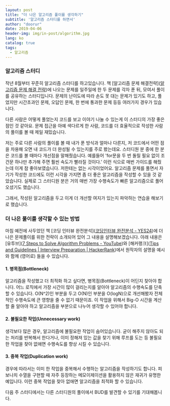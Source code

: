 ```yaml
---
layout: post
title: "더 나은 알고리즘 풀이를 생각하기"
subtitle: '알고리즘 스터디를 하면서'
author: "doorur"
date: 2019-04-06
header-img: img/in-post/algorithm.jpg
lang: ko
catalog: true
tags:
  - 알고리즘
---
```


### 알고리즘 스터디
작년 8월부터 꾸준히 알고리즘 스터디를 하고있습니다. 책 [알고리즘 문제 해결전략]([알고리즘 문제 해결 전략](http://book.algospot.com/index.html))에 나오는 문제를 일주일에 한 두 문제를 각자 푼 뒤, 모여서 풀이를 공유하는 스터디입니다.  문제의 난이도에 따라 손도 못 대는 문제가 있기도 하고, 풀었지만 시간초과인 문제, 오답인 문제, 한 번에 통과한 문제 등등 여러가지 경우가 있습니다.   

다른 사람은 어떻게 풀었는지 코드를 보고 이야기 나눌 수 있는게 이 스터디의 가장 좋은 점인 것 같아요. 문제 접근을 아예 색다르게 한 사람, 코드를 더 효율적으로 작성한 사람의 풀이를 볼 때 제일 재밌습니다.  

저는 주로 다른 사람의 풀이를 볼 때 내가 푼 방식과 얼마나 다른지, 저 코드에서 어떤 점을 차용해 오면 내 코드가 더 완성될 수 있는지를 주로 봤는데요. 스터디원 분 중에 한 분은 코드를 볼 때마다 개선점을 말해줬습니다. 예를들어 'for문을 두 번 돌릴 필요 없이 조건문 하나만 추가해 주면 훨씬 속도가 빨라질 것이다.' 이런 식으로 매번 가이드를 해줬는데 이게 참 좋아보였습니다. 저한테는 없는 시각이었어요. 알고리즘 문제를 풀면서 자기가 작성한 코드에도 이런 시각을 가지면 좀 더 좋은 알고리즘을 작성할 수 있을 것 같았습니다. 실제로 그 스터디원 분은 거의 매번 가장 수행속도가 빠른 알고리즘으로 풀어오셨기도 했습니다.  

그래서, 작성된 알고리즘을 두고 이게 더 개선할 여지가 있는지 파악하는 연습을 해보기로 했습니다. 

### 더 나은 풀이를 생각할 수 있는 방법
마침 예전에 사두었던 책 [코딩 인터뷰 완전분석]([코딩인터뷰 완전분석 - YES24](http://www.yes24.com/Product/goods/44305533))에 더 나은 문제풀이를 위한 전략이 소개되어 있어 그 내용을 설명해보겠습니다. 아래 내용은 [유투브]([7 Steps to Solve Algorithm Problems - YouTube](https://youtu.be/GKgAVjJxh9w))와 [해커랭크]([Tips and Guidelines | Interview Preparation | HackerRank](https://www.hackerrank.com/interview/interview-preparation-kit/tips-and-guidelines/videos))에서 원작자의 설명을 예시와 함께 (영어로) 들을 수 있습니다.  

#### 1. 병목점(Bottleneck)
알고리즘을 작성했고 더 최적화 하고 싶다면, 병목점(Bottleneck)이 어딘지 찾아야 합니다. 어느 로직에서 가장 시간이 많이 걸리는지를 알아야 알고리즘의 수행속도를 단축할 수 있습니다. O(N^2)인 부분을 두고 O(N)인 부분을 O(logN)으로 개선해봤자 전체적인 수행속도에 큰 영향을 줄 수 없기 때문이죠. 이 작업을 위해서 Big-O 시간을 계산할 줄 알아야 하고 알고리즘을 부분으로 나누어 생각할 수 있어야 합니다.  

#### 2. 불필요한 작업(Unnecessary work)
생각보다 많은 경우, 알고리즘에 불필요한 작업이 숨어있습니다. 굳이 해주지 않아도 되는 처리를 반복해서 한다거나, 이미 정해져 있는 값을 찾기 위해 루프를 도는 등 불필요한 작업을 찾아 없애면 수행속도를 향상 시킬 수 있습니다.  

#### 3. 중복 작업(Duplication work)
경우에 따라서는 이미 한 작업을 중복해서 수행하는 알고리즘을 작성하기도 합니다. 피보나치 수열을 구현할 때 자주 등장하는 메모이제이션을 활용하지 않은 재귀가 유명한 예입니다. 이런 중복 작업을 찾아 없애면 알고리즘을 최적화 할 수 있습니다. 

다음 주 스터디에서는 다른 스터디원의 풀이에서 BUD를 발견할 수 있기를 기대해봅니다.